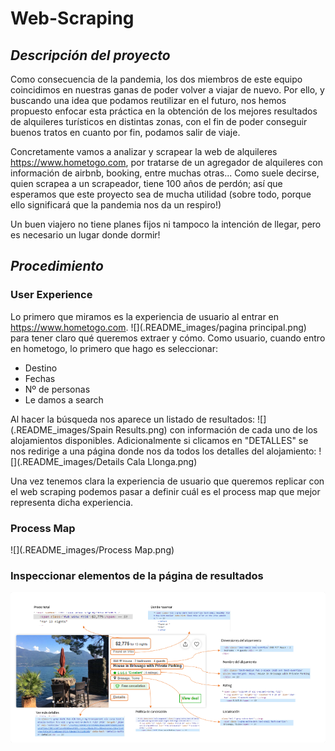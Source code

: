 # Web-Scraping

## ***Descripción del proyecto***

Como consecuencia de la pandemia, los dos miembros de este equipo coincidimos en nuestras ganas de poder volver a viajar de nuevo. Por ello, y buscando una idea que podamos reutilizar en el futuro, nos hemos propuesto enfocar esta práctica en la obtención de los mejores resultados de alquileres turísticos en distintas zonas, con el fin de poder conseguir buenos tratos en cuanto por fin, podamos salir de viaje. 

Concretamente vamos a analizar y scrapear la web de alquileres https://www.hometogo.com, por tratarse de un agregador de alquileres con información de airbnb, booking, entre muchas otras... Como suele decirse, quien scrapea a un scrapeador, tiene 100 años de perdón; así que esperamos que este proyecto sea de mucha utilidad (sobre todo, porque ello significará que la pandemia nos da un respiro!)

Un buen viajero no tiene planes fijos ni tampoco la intención de llegar, pero es necesario un lugar donde dormir!

## ***Procedimiento***

### User Experience ###

Lo primero que miramos es la experiencia de usuario al entrar en https://www.hometogo.com. 
![](.README_images/pagina principal.png) para tener claro qué queremos extraer y cómo.
Como usuario, cuando entro en hometogo, lo primero que hago es seleccionar:
- Destino
- Fechas
- Nº de personas
- Le damos a search

Al hacer la búsqueda nos aparece un listado de resultados:
![](.README_images/Spain Results.png)
con información de cada uno de los alojamientos disponibles.
Adicionalmente si clicamos en "DETALLES" se nos redirige a una página donde nos da todos los detalles del alojamiento:
![](.README_images/Details Cala Llonga.png)

Una vez tenemos clara la experiencia de usuario que queremos replicar con el web scraping podemos pasar a definir cuál es el process map que mejor representa dicha experiencia.

### Process Map ###
![](.README_images/Process Map.png)

### Inspeccionar elementos de la página de resultados ###

![](.README_images/Inspeccion.png)